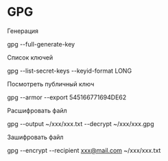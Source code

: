 # GPG

Генерация

  gpg --full-generate-key

Список ключей

  gpg --list-secret-keys --keyid-format LONG

Посмотреть публичный ключ

  gpg --armor --export 545166771694DE62

Расшифровать файл

  gpg --output ~/xxx/xxx.txt --decrypt ~/xxx/xxx.gpg

Зашифровать файл

  gpg --encrypt --recipient xxx@mail.com ~/xxx/xxx.txt
